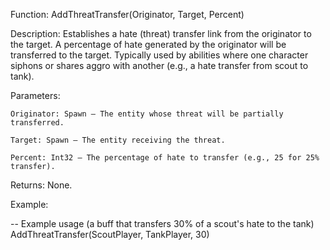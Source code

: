 Function: AddThreatTransfer(Originator, Target, Percent)

Description: Establishes a hate (threat) transfer link from the originator to the target. A percentage of hate generated by the originator will be transferred to the target. Typically used by abilities where one character siphons or shares aggro with another (e.g., a hate transfer from scout to tank).

Parameters:

    Originator: Spawn – The entity whose threat will be partially transferred.

    Target: Spawn – The entity receiving the threat.

    Percent: Int32 – The percentage of hate to transfer (e.g., 25 for 25% transfer).

Returns: None.

Example:

-- Example usage (a buff that transfers 30% of a scout's hate to the tank)
AddThreatTransfer(ScoutPlayer, TankPlayer, 30)